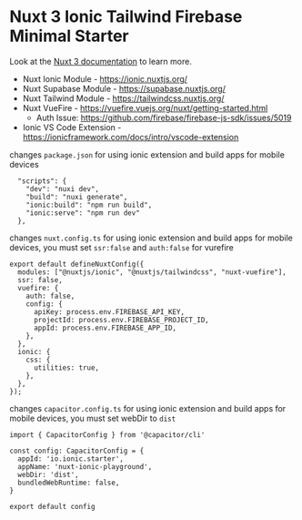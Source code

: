 # Nuxt 3 Ionic Tailwind Firebase Minimal Starter

Look at the [Nuxt 3 documentation](https://nuxt.com/docs/getting-started/introduction) to learn more.

- Nuxt Ionic Module - https://ionic.nuxtjs.org/
- Nuxt Supabase Module - https://supabase.nuxtjs.org/
- Nuxt Tailwind Module - https://tailwindcss.nuxtjs.org/
- Nuxt VueFire - https://vuefire.vuejs.org/nuxt/getting-started.html
  - Auth Issue: https://github.com/firebase/firebase-js-sdk/issues/5019
- Ionic VS Code Extension - https://ionicframework.com/docs/intro/vscode-extension


changes `package.json`  for using ionic extension and build apps for mobile devices
```
  "scripts": {
    "dev": "nuxi dev",
    "build": "nuxi generate",
    "ionic:build": "npm run build",
    "ionic:serve": "npm run dev"
  },
```

changes `nuxt.config.ts` for using ionic extension and build apps for mobile devices, you must set `ssr:false` and `auth:false` for vurefire
```
export default defineNuxtConfig({
  modules: ["@nuxtjs/ionic", "@nuxtjs/tailwindcss", "nuxt-vuefire"],
  ssr: false,
  vuefire: {
    auth: false,
    config: {
      apiKey: process.env.FIREBASE_API_KEY,
      projectId: process.env.FIREBASE_PROJECT_ID,
      appId: process.env.FIREBASE_APP_ID,
    },
  },
  ionic: {
    css: {
      utilities: true,
    },
  },
});

```

changes `capacitor.config.ts`  for using ionic extension and build apps for mobile devices, you must set webDir to `dist`
```
import { CapacitorConfig } from '@capacitor/cli'

const config: CapacitorConfig = {
  appId: 'io.ionic.starter',
  appName: 'nuxt-ionic-playground',
  webDir: 'dist',
  bundledWebRuntime: false,
}

export default config
```
